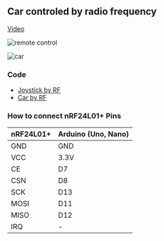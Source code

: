 Car controled by radio frequency
---

[Video](https://www.youtube.com/watch?v=7gSJ1tfk2jw)

![remote control](https://raw.github.com/ferclaverino/bots/master/carRF/images/remoteControl.JPG)

![car](https://raw.github.com/ferclaverino/bots/master/carRF/images/car.JPG)

### Code

* [Joystick by RF](examples/JoystickRF/JoystickRF.ino)
* [Car by RF](examples/CarRF/CarRF.ino)

### How to connect nRF24L01+ Pins

|nRF24L01+|Arduino (Uno, Nano)|
|---|---|
|GND|GND|
|VCC|3.3V|
|CE|D7|
|CSN|D8|
|SCK|D13|
|MOSI|D11|
|MISO|D12|
|IRQ|-|
